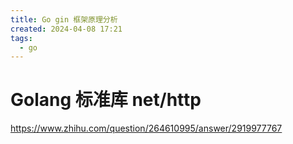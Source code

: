 ```yaml
---
title: Go gin 框架原理分析
created: 2024-04-08 17:21
tags:
  - go
---
```


<!-- markdownlint-disable MD025 -->

# Golang 标准库 net/http

<https://www.zhihu.com/question/264610995/answer/2919977767>
